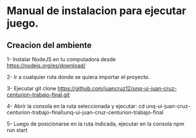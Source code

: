 # Manual de instalacion para ejecutar juego.

## Creacion del ambiente

1- Instalar NodeJS en tu computadora desde https://nodejs.org/es/download/

2- Ir a cualquier ruta donde se quiera importar el proyecto.

3- Ejecutar git clone https://github.com/juancruz12/unq-ui-juan-cruz-centurion-trabajo-final.git

4- Abrir la consola en la ruta seleccionada y ejecutar: cd unq-ui-juan-cruz-centurion-trabajo-final\unq-ui-juan-cruz-centurion-trabajo-final

5- Luego de posicionarse en la ruta indicada, ejecutar en la consola npm run start